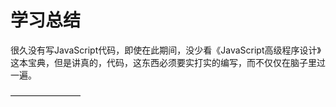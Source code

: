 # 学习总结

很久没有写JavaScript代码，即使在此期间，没少看《JavaScript高级程序设计》这本宝典，但是讲真的，代码，这东西必须要实打实的编写，而不仅仅在脑子里过一遍。

————————
